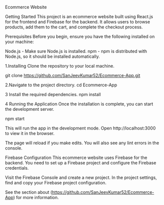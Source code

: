 Ecommerce Website 

Getting Started
This project is an ecommerce website built using React.js for the frontend and Firebase for the backend. It allows users to browse products, add them to the cart, and complete the checkout process.

Prerequisites
Before you begin, ensure you have the following installed on your machine:

Node.js - Make sure Node.js is installed.
npm - npm is distributed with Node.js, so it should be installed automatically.


1.Installing
Clone the repository to your local machine.

git clone https://github.com/SanJeevKumar52/Ecommerce-App.git

2.Navigate to the project directory.
  cd Ecommerce-App

3 Install the required dependencies.
   npm install

4 Running the Application
Once the installation is complete, you can start the development server.

npm start


This will run the app in the development mode. Open http://localhost:3000 to view it in the browser.

The page will reload if you make edits. You will also see any lint errors in the console.



Firebase Configuration
This ecommerce website uses Firebase for the backend. You need to set up a Firebase project and configure the Firebase credentials.

Visit the Firebase Console and create a new project.
In the project settings, find and copy your Firebase project configuration.

See the section about (https://github.com/SanJeevKumar52/Ecommerce-App) for more information.


